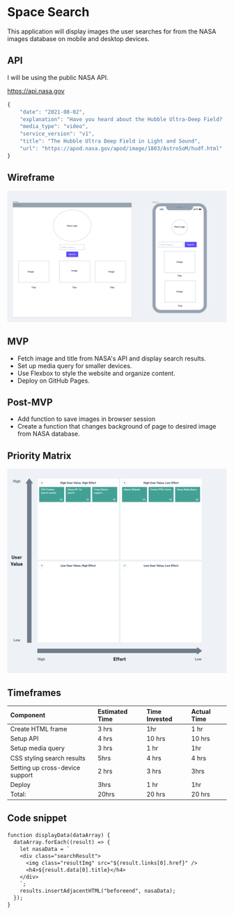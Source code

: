 # Space Search
This application will display images the user searches for from the NASA images database on mobile and desktop devices.

## API
I will be using the public NASA API.

https://api.nasa.gov

```javascript
{
    "date": "2021-08-02",
    "explanation": "Have you heard about the Hubble Ultra-Deep Field?  Either way, you've likely not heard about it like this -- please run your cursor over the featured image and listen!  The Hubble Ultra-Deep Field (HUDF) was created in 2003-2004 with the Hubble Space Telescope staring for a long time toward near-empty space so that distant, faint galaxies would become visible.  One of the most famous images in astronomy, the HUDF is featured here in a vibrant way -- with sonified distances. Pointing to a galaxy will play a note that indicates its approximate redshift. Because redshifts shift light toward the red end of the spectrum of light, they are depicted here by a shift of tone toward the low end of the spectrum of sound.  The further the galaxy, the greater its cosmological redshift (even if it appears blue), and the lower the tone that will be played. The average galaxy in the HUDF is about 10.6 billion light years away and sounds like an F#. What's the most distant galaxy you can find?   Note: Sounds will only play on some browsers.  This week at NASA: Hubble #DeepFieldWeek",
    "media_type": "video",
    "service_version": "v1",
    "title": "The Hubble Ultra Deep Field in Light and Sound",
    "url": "https://apod.nasa.gov/apod/image/1803/AstroSoM/hudf.html"
}
```

## Wireframe 
![Wireframe](wireframe.png)

## MVP 
- Fetch image and title from NASA's API and display search results.
- Set up media query for smaller devices.
- Use Flexbox to style the website and organize content.
- Deploy on GitHub Pages.


## Post-MVP
- Add function to save images in browser session
- Create a function that changes background of page to desired image from NASA database.


## Priority Matrix
![PMatrix](pmatrix.png)

## Timeframes
| **Component**             |Estimated Time| Time Invested | Actual Time |
| :------------------------ | :-- | :-- | :-- |
| Create  HTML frame         |  3 hrs| 1hr| 1 hr |
| Setup API                 |4 hrs |10 hrs | 10 hrs|
| Setup media query        |  3 hrs| 1 hr| 1hr|
| CSS styling search results | 5hrs| 4 hrs| 4 hrs |
| Setting up cross-device support |2 hrs |3 hrs | 3hrs|
| Deploy                    | 3hrs |1 hr | 1hr|
|Total:  |20hrs| 20 hrs| 20 hrs|

## Code snippet
```javasciptt
function displayData(dataArray) {
  dataArray.forEach((result) => {
    let nasaData = `
    <div class="searchResult">
      <img class="resultImg" src="${result.links[0].href}" />
      <h4>${result.data[0].title}</h4>
    </div>
    `;
    results.insertAdjacentHTML("beforeend", nasaData);
  });
}
```